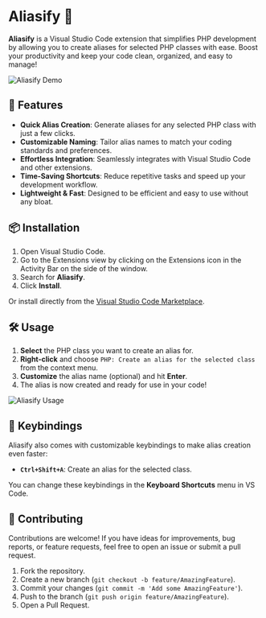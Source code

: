 # Aliasify 🌟

**Aliasify** is a Visual Studio Code extension that simplifies PHP development by allowing you to create aliases for selected PHP classes with ease. Boost your productivity and keep your code clean, organized, and easy to manage!

![Aliasify Demo](./assets/aliasify-demo.gif)

## 🚀 Features

- **Quick Alias Creation**: Generate aliases for any selected PHP class with just a few clicks.
- **Customizable Naming**: Tailor alias names to match your coding standards and preferences.
- **Effortless Integration**: Seamlessly integrates with Visual Studio Code and other extensions.
- **Time-Saving Shortcuts**: Reduce repetitive tasks and speed up your development workflow.
- **Lightweight & Fast**: Designed to be efficient and easy to use without any bloat.

## 📦 Installation

1. Open Visual Studio Code.
2. Go to the Extensions view by clicking on the Extensions icon in the Activity Bar on the side of the window.
3. Search for **Aliasify**.
4. Click **Install**.

Or install directly from the [Visual Studio Code Marketplace](#).

## 🛠️ Usage

1. **Select** the PHP class you want to create an alias for.
2. **Right-click** and choose `PHP: Create an alias for the selected class` from the context menu.
3. **Customize** the alias name (optional) and hit **Enter**.
4. The alias is now created and ready for use in your code!

![Aliasify Usage](./assets/aliasify-usage.gif)

## 🧩 Keybindings

Aliasify also comes with customizable keybindings to make alias creation even faster:

- **`Ctrl+Shift+A`**: Create an alias for the selected class.

You can change these keybindings in the **Keyboard Shortcuts** menu in VS Code.

## 🤝 Contributing

Contributions are welcome! If you have ideas for improvements, bug reports, or feature requests, feel free to open an issue or submit a pull request.

1. Fork the repository.
2. Create a new branch (`git checkout -b feature/AmazingFeature`).
3. Commit your changes (`git commit -m 'Add some AmazingFeature'`).
4. Push to the branch (`git push origin feature/AmazingFeature`).
5. Open a Pull Request.

##
